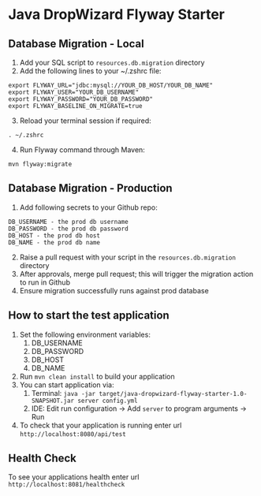 # Java DropWizard Flyway Starter

Database Migration - Local
---

1. Add your SQL script to `resources.db.migration` directory
2. Add the following lines to your ~/.zshrc file:

```
export FLYWAY_URL="jdbc:mysql://YOUR_DB_HOST/YOUR_DB_NAME"
export FLYWAY_USER="YOUR_DB_USERNAME"
export FLYWAY_PASSWORD="YOUR_DB_PASSWORD"
export FLYWAY_BASELINE_ON_MIGRATE=true
```

3. Reload your terminal session if required:

```
. ~/.zshrc
```

4. Run Flyway command through Maven:

```
mvn flyway:migrate
```

Database Migration - Production
---

1. Add following secrets to your Github repo:

```
DB_USERNAME - the prod db username
DB_PASSWORD - the prod db password
DB_HOST - the prod db host
DB_NAME - the prod db name
```

2. Raise a pull request with your script in the `resources.db.migration` directory
3. After approvals, merge pull request; this will trigger the migration action to run in Github
4. Ensure migration successfully runs against prod database

How to start the test application
---

1. Set the following environment variables:
    1. DB_USERNAME
    2. DB_PASSWORD
    3. DB_HOST
    4. DB_NAME
1. Run `mvn clean install` to build your application
1. You can start application via:
    1. Terminal: `java -jar target/java-dropwizard-flyway-starter-1.0-SNAPSHOT.jar server config.yml`
    2. IDE: Edit run configuration -> Add `server` to program arguments -> Run
1. To check that your application is running enter url `http://localhost:8080/api/test`

Health Check
---

To see your applications health enter url `http://localhost:8081/healthcheck`
